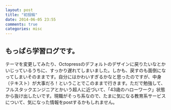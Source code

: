 ```yaml
---
layout: post
title: "初投稿"
date: 2014-06-05 23:55
comments: true
categories: misc
---
```

## もっぱら学習ログです。
テーマを変更してみたり、Octopressのデフォルトのデザインに戻りたいなとかいじっているうちに、すっかり遅れてしまいました。しかも、戻すのも面倒になってしまいそのままです。自分にはかわいすぎるかなと思ったのですが、中身（テキスト）が大事だろ！ということでこのままで行きます。ただで勉強して、フルスタックエンジニアとかいう超人に近づいて、「43歳のハローワーク」状態から抜け出したいです。現職がそっち系なので、たまに気になる教育系サービスについて、気になった情報をpostするかもしれません。
